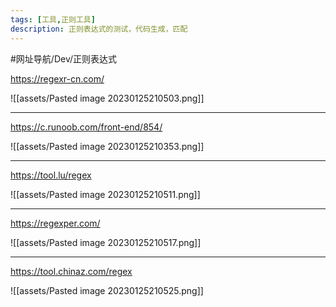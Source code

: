 ```yaml
---
tags: [工具,正则工具]
description: 正则表达式的测试，代码生成，匹配
---
```


#网址导航/Dev/正则表达式


https://regexr-cn.com/

![[assets/Pasted image 20230125210503.png]]

---

https://c.runoob.com/front-end/854/

![[assets/Pasted image 20230125210353.png]]

---

https://tool.lu/regex

![[assets/Pasted image 20230125210511.png]]

---

https://regexper.com/

![[assets/Pasted image 20230125210517.png]]

---

https://tool.chinaz.com/regex

![[assets/Pasted image 20230125210525.png]]